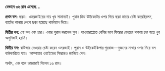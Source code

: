 **যেভাবে ৩৬ রান এসেছে...**

**প্রথম বল:** ছক্কা। ওমরজাইয়ের দায় খুব সামান্যই। পুরান মিড উইকেটের ওপর দিয়ে ছক্কা মারার চেষ্টা করেছিলেন, ব্যাটের কানায় লেগে ছক্কা হয়েছে থার্ডম্যান দিয়ে।

**দ্বিতীয় বল:** নো বল এবং চার। এবার পুরান করলেন পুল। পাওয়ারপ্লেতে বেশির ভাগ ফিল্ডার ভেতরে থাকায় চার হতে খুব অসুবিধাই হয়নি।

**দ্বিতীয় বল:** বাউন্সার দেওয়ার চেষ্টা করেন ওমরজাই। পুরান ও উইকেটকিপার গুরবাজ—দুজনের মাথার ওপর দিয়ে বল বাউন্ডারিতে যায়। আম্পায়ার ওয়াইডের সিদ্ধান্তও জানিয়ে দেন।

অর্থাৎ, এক বলে ওমরজাই দিলেন ১৬ রান।
